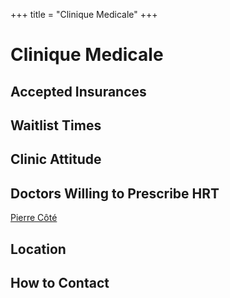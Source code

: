 +++
title = "Clinique Medicale"
+++

# Clinique Medicale
## Accepted Insurances
## Waitlist Times
## Clinic Attitude
## Doctors Willing to Prescribe HRT
[Pierre Côté](@/blog/doctors/doctor-template.md)
## Location
## How to Contact

